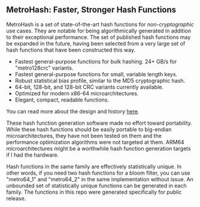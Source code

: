 ## MetroHash: Faster, Stronger Hash Functions

MetroHash is a set of state-of-the-art hash functions for *non-cryptographic* use cases. They are notable for being algorithmically generated in addition to their exceptional performance. The set of published hash functions may be expanded in the future, having been selected from a very large set of hash functions that have been constructed this way.

* Fastest general-purpose functions for bulk hashing. 24+ GB/s for "metro128crc" variants.
* Fastest general-purpose functions for small, variable length keys. 
* Robust statistical bias profile, similar to the MD5 cryptographic hash.
* 64-bit, 128-bit, and 128-bit CRC variants currently available.
* Optimized for modern x86-64 microarchitectures.
* Elegant, compact, readable functions.
 
You can read more about the design and history [here](http://www.jandrewrogers.com/2015/05/27/metrohash/).

These hash function generation software made no effort toward portability. While these hash functions should be easily portable to big-endian microarchitectures, they have not been tested on them and the performance optimization algorithms were not targeted at them. ARM64 microarchitectures might be a worthwhile hash function generation targets if I had the hardware.

Hash functions in the same family are effectively statistically unique. In other words, if you need two hash functions for a bloom filter, you can use "metro64_1" and "metro64_2" in the same implementation without issue. An unbounded set of statistically unique functions can be generated in each family. The functions in this repo were generated specifically for public release.
